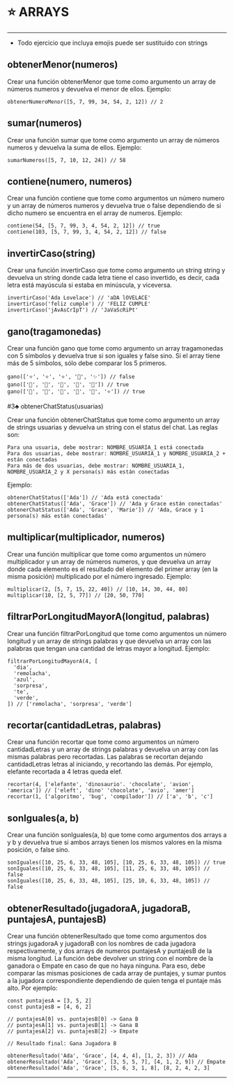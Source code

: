 # :star: ARRAYS

---

- Todo ejercicio que incluya emojis puede ser sustituido con strings

## obtenerMenor(numeros)

Crear una función obtenerMenor que tome como argumento un array de números numeros y devuelva el menor de ellos. Ejemplo:
```
obtenerNumeroMenor([5, 7, 99, 34, 54, 2, 12]) // 2
```

## sumar(numeros)

Crear una función sumar que tome como argumento un array de números numeros y devuelva la suma de ellos. Ejemplo:
```
sumarNumeros([5, 7, 10, 12, 24]) // 58
```

## contiene(numero, numeros)

Crear una función contiene que tome como argumentos un número numero y un array de números numeros y devuelva true o false dependiendo de si dicho numero se encuentra en el array de numeros. Ejemplo:
```
contiene(54, [5, 7, 99, 3, 4, 54, 2, 12]) // true
contiene(103, [5, 7, 99, 3, 4, 54, 2, 12]) // false
```

## invertirCaso(string)

Crear una función invertirCaso que tome como argumento un string string y devuelva un string donde cada letra tiene el caso invertido, es decir, cada letra está mayúscula si estaba en minúscula, y viceversa.
```
invertirCaso('Ada Lovelace') // 'aDA lOVELACE'
invertirCaso('feliz cumple') // 'FELIZ CUMPLE'
invertirCaso('jAvAsCrIpT') // 'JaVaScRiPt'
```

## gano(tragamonedas)

Crear una función gano que tome como argumento un array tragamonedas con 5 símbolos y devuelva true si son iguales y false sino. Si el array tiene más de 5 símbolos, sólo debe comparar los 5 primeros.
```
gano(['⭐️', '⭐️', '⭐️', '💫', '✨']) // false
gano(['💫', '💫', '💫', '💫', '💫']) // true
gano(['💫', '💫', '💫', '💫', '💫', '⭐️']) // true
```

#3♣ obtenerChatStatus(usuarias)

Crear una función obtenerChatStatus que tome como argumento un array de strings usuarias y devuelva un string con el status del chat. Las reglas son:
```
Para una usuaria, debe mostrar: NOMBRE_USUARIA_1 está conectada
Para dos usuarias, debe mostrar: NOMBRE_USUARIA_1 y NOMBRE_USUARIA_2 + están conectadas
Para más de dos usuarias, debe mostrar: NOMBRE_USUARIA_1, NOMBRE_USUARIA_2 y X persona(s) más están conectadas
```
Ejemplo:
```
obtenerChatStatus(['Ada']) // 'Ada está conectada'
obtenerChatStatus(['Ada', 'Grace']) // 'Ada y Grace están conectadas'
obtenerChatStatus(['Ada', 'Grace', 'Marie']) // 'Ada, Grace y 1 persona(s) más están conectadas'
```

## multiplicar(multiplicador, numeros)

Crear una función multiplicar que tome como argumentos un número multiplicador y un array de números numeros, y que devuelva un array donde cada elemento es el resultado del elemento del primer array (en la misma posición) multiplicado por el número ingresado. Ejemplo:
```
multiplicar(2, [5, 7, 15, 22, 40]) // [10, 14, 30, 44, 80]
multiplicar(10, [2, 5, 77]) // [20, 50, 770]
```

## filtrarPorLongitudMayorA(longitud, palabras)

Crear una función filtrarPorLongitud que tome como argumentos un número longitud y un array de strings palabras y que devuelva un array con las palabras que tengan una cantidad de letras mayor a longitud. Ejemplo:
```
filtrarPorLongitudMayorA(4, [
  'dia',
  'remolacha',
  'azul',
  'sorpresa',
  'te',
  'verde',
]) // ['remolacha', 'sorpresa', 'verde']
```

## recortar(cantidadLetras, palabras)

Crear una función recortar que tome como argumentos un número cantidadLetras y un array de strings palabras y devuelva un array con las mismas palabras pero recortadas. Las palabras se recortan dejando cantidadLetras letras al iniciando, y recortando las demás. Por ejemplo, elefante recortada a 4 letras queda elef.
```
recortar(4, ['elefante', 'dinosaurio'. 'chocolate', 'avion', 'america']) // ['eleft', 'dino' 'chocolate', 'avio', 'amer']
recortar(1, ['algoritmo', 'bug', 'compilador']) // ['a', 'b', 'c']
```

## sonIguales(a, b)

Crear una función sonIguales(a, b) que tome como argumentos dos arrays a y b y devuelva true si ambos arrays tienen los mismos valores en la misma posición, o false sino.
```
sonIguales([10, 25, 6, 33, 48, 105], [10, 25, 6, 33, 48, 105]) // true
sonIguales([10, 25, 6, 33, 48, 105], [11, 25, 6, 33, 48, 105]) // false
sonIguales([10, 25, 6, 33, 48, 105], [25, 10, 6, 33, 48, 105]) // false
```

## obtenerResultado(jugadoraA, jugadoraB, puntajesA, puntajesB)

Crear una función obtenerResultado que tome como argumentos dos strings jugadoraA y jugadoraB con los nombres de cada jugadora respectivamente, y dos arrays de numeros puntajesA y puntajesB de la misma longitud. La función debe devolver un string con el nombre de la ganadora o Empate en caso de que no haya ninguna. Para eso, debe comparar las mismas posiciones de cada array de puntajes, y sumar puntos a la jugadora correspondiente dependiendo de quien tenga el puntaje más alto. Por ejemplo:
```
const puntajesA = [3, 5, 2]
const puntajesB = [4, 6, 2]
```
```
// puntajesA[0] vs. puntajesB[0] -> Gana B
// puntajesA[1] vs. puntajesB[1] -> Gana B
// puntajesA[2] vs. puntajesB[2] -> Empate
```
```
// Resultado final: Gana Jugadora B
```
```
obtenerResultado('Ada', 'Grace', [4, 4, 4], [1, 2, 3]) // Ada
obtenerResultado('Ada', 'Grace', [3, 5, 5, 7], [4, 1, 2, 9]) // Empate
obtenerResultado('Ada', 'Grace', [5, 6, 3, 1, 8], [8, 2, 4, 2, 3]
```

---
